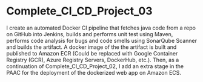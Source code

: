# Complete_CI_CD_Project_03

I create an automated Docker CI pipeline that fetches java code from a repo on GitHub into Jenkins, builds and performs unit test using Maven, performs code analysis for bugs and code smells using SonarQube Scanner and builds the artifact. A docker image of the the artifact is built and published to Amazon ECR (Could be replaced with Google Container Registry (GCR), Azure Registry Servers, DockerHub, etc.). Then, as a continuation of Complete_CI_CD_Project_02, I add an extra stage in the PAAC for the deployment of the dockerized web app on Amazon ECS.
